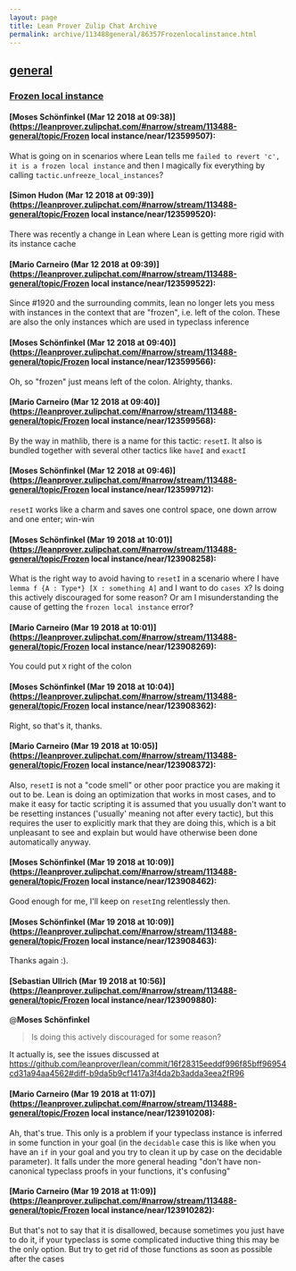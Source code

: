```yaml
---
layout: page
title: Lean Prover Zulip Chat Archive 
permalink: archive/113488general/86357Frozenlocalinstance.html
---
```


## [general](index.html)
### [Frozen local instance](86357Frozenlocalinstance.html)

#### [Moses Schönfinkel (Mar 12 2018 at 09:38)](https://leanprover.zulipchat.com/#narrow/stream/113488-general/topic/Frozen local instance/near/123599507):
What is going on in scenarios where Lean tells me `failed to revert 'c', it is a frozen local instance` and then I magically fix everything by calling `tactic.unfreeze_local_instances`?

#### [Simon Hudon (Mar 12 2018 at 09:39)](https://leanprover.zulipchat.com/#narrow/stream/113488-general/topic/Frozen local instance/near/123599520):
There was recently a change in Lean where Lean is getting more rigid with its instance cache

#### [Mario Carneiro (Mar 12 2018 at 09:39)](https://leanprover.zulipchat.com/#narrow/stream/113488-general/topic/Frozen local instance/near/123599522):
Since #1920 and the surrounding commits, lean no longer lets you mess with instances in the context that are "frozen", i.e. left of the colon. These are also the only instances which are used in typeclass inference

#### [Moses Schönfinkel (Mar 12 2018 at 09:40)](https://leanprover.zulipchat.com/#narrow/stream/113488-general/topic/Frozen local instance/near/123599566):
Oh, so "frozen" just means left of the colon. Alrighty, thanks.

#### [Mario Carneiro (Mar 12 2018 at 09:40)](https://leanprover.zulipchat.com/#narrow/stream/113488-general/topic/Frozen local instance/near/123599568):
By the way in mathlib, there is a name for this tactic: `resetI`. It also is bundled together with several other tactics like `haveI` and `exactI`

#### [Moses Schönfinkel (Mar 12 2018 at 09:46)](https://leanprover.zulipchat.com/#narrow/stream/113488-general/topic/Frozen local instance/near/123599712):
`resetI` works like a charm and saves one control space, one down arrow and one enter; win-win

#### [Moses Schönfinkel (Mar 19 2018 at 10:01)](https://leanprover.zulipchat.com/#narrow/stream/113488-general/topic/Frozen local instance/near/123908258):
What is the right way to avoid having to `resetI` in a scenario where I have `lemma f {A : Type*} [X : something A]` and I want to do `cases X`? Is doing this actively discouraged for some reason? Or am I misunderstanding the cause of getting the `frozen local instance` error?

#### [Mario Carneiro (Mar 19 2018 at 10:01)](https://leanprover.zulipchat.com/#narrow/stream/113488-general/topic/Frozen local instance/near/123908269):
You could put `X` right of the colon

#### [Moses Schönfinkel (Mar 19 2018 at 10:04)](https://leanprover.zulipchat.com/#narrow/stream/113488-general/topic/Frozen local instance/near/123908362):
Right, so that's it, thanks.

#### [Mario Carneiro (Mar 19 2018 at 10:05)](https://leanprover.zulipchat.com/#narrow/stream/113488-general/topic/Frozen local instance/near/123908372):
Also, `resetI` is not a "code smell" or other poor practice you are making it out to be. Lean is doing an optimization that works in most cases, and to make it easy for tactic scripting it is assumed that you usually don't want to be resetting instances ('usually' meaning not after every tactic), but this requires the user to explicitly mark that they are doing this, which is a bit unpleasant to see and explain but would have otherwise been done automatically anyway.

#### [Moses Schönfinkel (Mar 19 2018 at 10:09)](https://leanprover.zulipchat.com/#narrow/stream/113488-general/topic/Frozen local instance/near/123908462):
Good enough for me, I'll keep on `resetI`ng relentlessly then.

#### [Moses Schönfinkel (Mar 19 2018 at 10:09)](https://leanprover.zulipchat.com/#narrow/stream/113488-general/topic/Frozen local instance/near/123908463):
Thanks again :).

#### [Sebastian Ullrich (Mar 19 2018 at 10:56)](https://leanprover.zulipchat.com/#narrow/stream/113488-general/topic/Frozen local instance/near/123909880):
@**Moses Schönfinkel**
> Is doing this actively discouraged for some reason?

It actually is, see the issues discussed at https://github.com/leanprover/lean/commit/16f28315eeddf996f85bff96954cd31a94aa4562#diff-b9da5b9cf1417a3f4da2b3adda3eea2fR96

#### [Mario Carneiro (Mar 19 2018 at 11:07)](https://leanprover.zulipchat.com/#narrow/stream/113488-general/topic/Frozen local instance/near/123910208):
Ah, that's true. This only is a problem if your typeclass instance is inferred in some function in your goal (in the `decidable` case this is like when you have an `if` in your goal and you try to clean it up by case on the decidable parameter). It falls under the more general heading "don't have non-canonical typeclass proofs in your functions, it's confusing"

#### [Mario Carneiro (Mar 19 2018 at 11:09)](https://leanprover.zulipchat.com/#narrow/stream/113488-general/topic/Frozen local instance/near/123910282):
But that's not to say that it is disallowed, because sometimes you just have to do it, if your typeclass is some complicated inductive thing this may be the only option. But try to get rid of those functions as soon as possible after the cases

